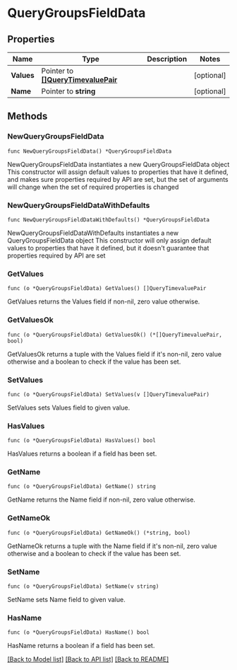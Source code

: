 # QueryGroupsFieldData

## Properties

Name | Type | Description | Notes
------------ | ------------- | ------------- | -------------
**Values** | Pointer to [**[]QueryTimevaluePair**](QueryTimevaluePair.md) |  | [optional] 
**Name** | Pointer to **string** |  | [optional] 

## Methods

### NewQueryGroupsFieldData

`func NewQueryGroupsFieldData() *QueryGroupsFieldData`

NewQueryGroupsFieldData instantiates a new QueryGroupsFieldData object
This constructor will assign default values to properties that have it defined,
and makes sure properties required by API are set, but the set of arguments
will change when the set of required properties is changed

### NewQueryGroupsFieldDataWithDefaults

`func NewQueryGroupsFieldDataWithDefaults() *QueryGroupsFieldData`

NewQueryGroupsFieldDataWithDefaults instantiates a new QueryGroupsFieldData object
This constructor will only assign default values to properties that have it defined,
but it doesn't guarantee that properties required by API are set

### GetValues

`func (o *QueryGroupsFieldData) GetValues() []QueryTimevaluePair`

GetValues returns the Values field if non-nil, zero value otherwise.

### GetValuesOk

`func (o *QueryGroupsFieldData) GetValuesOk() (*[]QueryTimevaluePair, bool)`

GetValuesOk returns a tuple with the Values field if it's non-nil, zero value otherwise
and a boolean to check if the value has been set.

### SetValues

`func (o *QueryGroupsFieldData) SetValues(v []QueryTimevaluePair)`

SetValues sets Values field to given value.

### HasValues

`func (o *QueryGroupsFieldData) HasValues() bool`

HasValues returns a boolean if a field has been set.

### GetName

`func (o *QueryGroupsFieldData) GetName() string`

GetName returns the Name field if non-nil, zero value otherwise.

### GetNameOk

`func (o *QueryGroupsFieldData) GetNameOk() (*string, bool)`

GetNameOk returns a tuple with the Name field if it's non-nil, zero value otherwise
and a boolean to check if the value has been set.

### SetName

`func (o *QueryGroupsFieldData) SetName(v string)`

SetName sets Name field to given value.

### HasName

`func (o *QueryGroupsFieldData) HasName() bool`

HasName returns a boolean if a field has been set.


[[Back to Model list]](../README.md#documentation-for-models) [[Back to API list]](../README.md#documentation-for-api-endpoints) [[Back to README]](../README.md)


